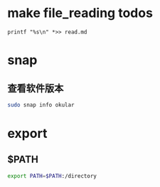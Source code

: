 # make file_reading todos
```
printf "%s\n" *>> read.md
```

# snap

## 查看软件版本
```sh
sudo snap info okular
```

# export
## $PATH
```sh
export PATH=$PATH:/directory
```
